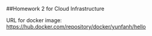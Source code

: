 ##Homework 2 for Cloud Infrastructure

URL for docker image: https://hub.docker.com/repository/docker/yunfanh/hello